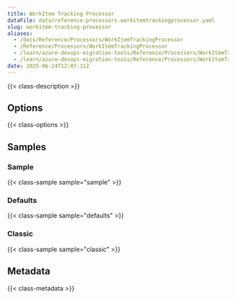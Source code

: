 ```yaml
---
title: WorkItem Tracking Processor
dataFile: data/reference.processors.workitemtrackingprocessor.yaml
slug: workitem-tracking-processor
aliases:
  - /docs/Reference/Processors/WorkItemTrackingProcessor
  - /Reference/Processors/WorkItemTrackingProcessor
  - /learn/azure-devops-migration-tools/Reference/Processors/WorkItemTrackingProcessor
  - /learn/azure-devops-migration-tools/Reference/Processors/WorkItemTrackingProcessor/index.md
date: 2025-06-24T12:07:31Z
---
```


{{< class-description >}}

## Options

{{< class-options >}}

## Samples

### Sample

{{< class-sample sample="sample" >}}

### Defaults

{{< class-sample sample="defaults" >}}

### Classic

{{< class-sample sample="classic" >}}

## Metadata

{{< class-metadata >}}
